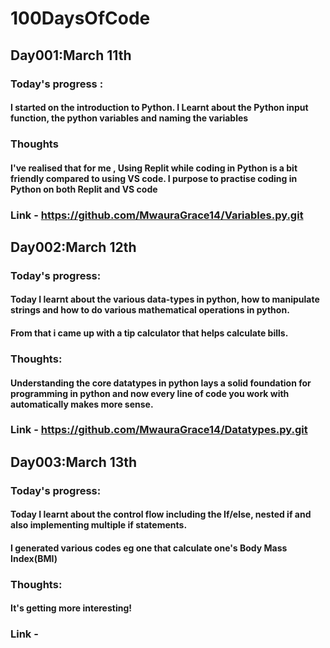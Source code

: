 # 100DaysOfCode
## Day001:March 11th
### Today's progress : 
#### I started on the introduction to Python. I Learnt about the Python input function, the python variables and naming the variables
### Thoughts
#### I've realised that for me , Using Replit while coding in Python is a bit friendly compared to using VS code. I purpose to practise coding in Python on both Replit and VS code
### Link - https://github.com/MwauraGrace14/Variables.py.git




## Day002:March 12th
### Today's progress: 
#### Today I learnt about the various data-types in python, how to manipulate strings and how to do various mathematical operations in python. 
#### From that i came up with a tip calculator that helps calculate bills.
### Thoughts:
#### Understanding the core datatypes in python lays a solid foundation for programming in python and now every line of code you work with automatically makes more sense.
### Link - https://github.com/MwauraGrace14/Datatypes.py.git


## Day003:March 13th
### Today's progress: 
#### Today I learnt about the control flow including the If/else, nested if and also implementing multiple if statements. 
#### I generated various codes eg one that calculate one's Body Mass Index(BMI)
### Thoughts:
#### It's getting more interesting!
### Link - 
